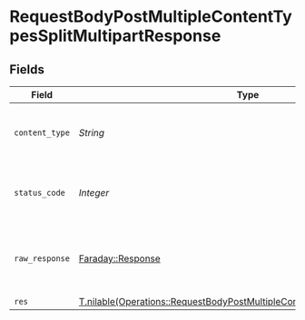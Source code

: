 # RequestBodyPostMultipleContentTypesSplitMultipartResponse


## Fields

| Field                                                                                                                                                          | Type                                                                                                                                                           | Required                                                                                                                                                       | Description                                                                                                                                                    |
| -------------------------------------------------------------------------------------------------------------------------------------------------------------- | -------------------------------------------------------------------------------------------------------------------------------------------------------------- | -------------------------------------------------------------------------------------------------------------------------------------------------------------- | -------------------------------------------------------------------------------------------------------------------------------------------------------------- |
| `content_type`                                                                                                                                                 | *String*                                                                                                                                                       | :heavy_check_mark:                                                                                                                                             | HTTP response content type for this operation                                                                                                                  |
| `status_code`                                                                                                                                                  | *Integer*                                                                                                                                                      | :heavy_check_mark:                                                                                                                                             | HTTP response status code for this operation                                                                                                                   |
| `raw_response`                                                                                                                                                 | [Faraday::Response](https://www.rubydoc.info/gems/faraday/Faraday/Response)                                                                                    | :heavy_minus_sign:                                                                                                                                             | Raw HTTP response; suitable for custom response parsing                                                                                                        |
| `res`                                                                                                                                                          | [T.nilable(Operations::RequestBodyPostMultipleContentTypesSplitMultipartRes)](../../models/operations/requestbodypostmultiplecontenttypessplitmultipartres.md) | :heavy_minus_sign:                                                                                                                                             | OK                                                                                                                                                             |